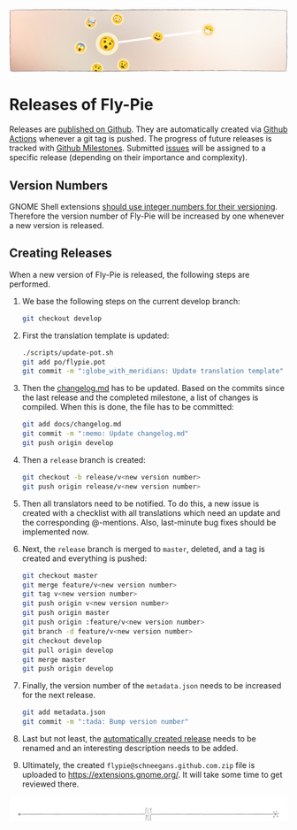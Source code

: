 <p align="center"> 
  <img src ="pics/banner-01.jpg" />
</p>

# Releases of Fly-Pie

Releases are [published on Github](https://github.com/Schneegans/Fly-Pie/releases).
They are automatically created via [Github Actions](https://github.com/Schneegans/Fly-Pie/actions) whenever a git tag is pushed.
The progress of future releases is tracked with [Github Milestones](https://github.com/Schneegans/Fly-Pie/milestones).
Submitted [issues](https://github.com/Schneegans/Fly-Pie/issues) will be assigned to a specific release (depending on their importance and complexity).

## Version Numbers

GNOME Shell extensions [should use integer numbers for their versioning](https://wiki.gnome.org/Projects/GnomeShell/Extensions/Writing#metadata.json_.28Required.29).
Therefore the version number of Fly-Pie will be increased by one whenever a new version is released.

## Creating Releases

When a new version of Fly-Pie is released, the following steps are performed.

1. We base the following steps on the current develop branch:
   ```bash
   git checkout develop
   ```
2. First the translation template is updated:
   ```bash
   ./scripts/update-pot.sh
   git add po/flypie.pot
   git commit -m ":globe_with_meridians: Update translation template"
   ```

3. Then the [changelog.md](https://github.com/Schneegans/Fly-Pie/blob/develop/docs/changelog.md) has to be updated.
Based on the commits since the last release and the completed milestone, a list of changes is compiled.
When this is done, the file has to be committed:
   ```bash
   git add docs/changelog.md
   git commit -m ":memo: Update changelog.md"
   git push origin develop
   ```

4. Then a `release` branch is created:
   ```bash
   git checkout -b release/v<new version number>
   git push origin release/v<new version number>
   ```

5. Then all translators need to be notified.
To do this, a new issue is created with a checklist with all translations which need an update and the corresponding @-mentions.
Also, last-minute bug fixes should be implemented now.

6. Next, the `release` branch is merged to `master`, deleted, and a tag is created and everything is pushed:
   ```bash
   git checkout master
   git merge feature/v<new version number>
   git tag v<new version number>
   git push origin v<new version number>
   git push origin master
   git push origin :feature/v<new version number>
   git branch -d feature/v<new version number>
   git checkout develop
   git pull origin develop
   git merge master
   git push origin develop
   ```

7. Finally, the version number of the `metadata.json` needs to be increased for the next release.
   ```bash
   git add metadata.json
   git commit -m ":tada: Bump version number"
   ```

8. Last but not least, the [automatically created release](https://github.com/Schneegans/Fly-Pie/releases) needs to be renamed and an interesting description needs to be added.

9. Ultimately, the created `flypie@schneegans.github.com.zip` file is uploaded to https://extensions.gnome.org/. It will take some time to get reviewed there.

<p align="center"><img src ="pics/hr.svg"/></p>


